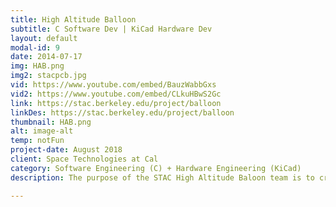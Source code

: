 ```yaml
---
title: High Altitude Balloon
subtitle: C Software Dev | KiCad Hardware Dev
layout: default
modal-id: 9
date: 2014-07-17
img: HAB.png
img2: stacpcb.jpg
vid: https://www.youtube.com/embed/BauzWabbGxs
vid2: https://www.youtube.com/embed/CLkuHBwS2Gc
link: https://stac.berkeley.edu/project/balloon
linkDes: https://stac.berkeley.edu/project/balloon
thumbnail: HAB.png
alt: image-alt
temp: notFun
project-date: August 2018
client: Space Technologies at Cal
category: Software Engineering (C) + Hardware Engineering (KiCad)
description: The purpose of the STAC High Altitude Baloon team is to create inexpensive and accessible ways for companies and organizations to test their experiments in low gravity, high altitude environments. I joined the STAC High Altitude Balloon team as a project engineer in both hardware and software engineering. I designed a custom PCB in KiCad to standardize and increase success rate of HAB launches by modularizing component functionality. I developed software to track and communicate with the HAB payload up to 100k feet. I assisted in creating hypotheses to pair with our experients to test the effects of high-altitude, low-gravity environments. 

---
```

